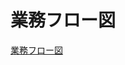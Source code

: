 # 業務フロー図

[業務フロー図](https://www.figma.com/board/wj1sVyV5OEhgKdISOTUFIg/%E3%82%B4%E3%83%9F%E3%83%8A%E3%83%93%E6%A5%AD%E5%8B%99%E3%83%95%E3%83%AD%E3%83%BC%E3%83%81%E3%83%A3%E3%83%BC%E3%83%88?node-id=0%3A1&t=WAHsfu6f5sYk61eu-1)